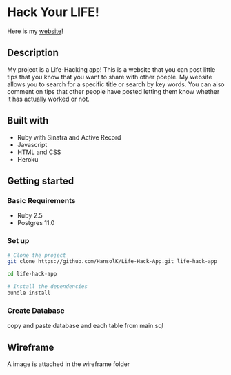 # Hack Your LIFE!
Here is my [website](https://aqueous-bastion-92959.herokuapp.com/)! 

## Description

My project is a Life-Hacking app! This is a website that you can post little tips that you know that you want to share with other poeple. My website allows you to search for a specific title or search by key words. You can also comment on tips that other people have posted letting them know whether it has actually worked or not.

## Built with
  * Ruby with Sinatra and Active Record
  * Javascript
  * HTML and CSS
  * Heroku

## Getting started
### Basic Requirements
- Ruby 2.5
- Postgres 11.0


### Set up
```sh
# Clone the project
git clone https://github.com/HansolK/Life-Hack-App.git life-hack-app

cd life-hack-app

# Install the dependencies
bundle install

```
### Create Database
copy and paste database and each table from main.sql 



## Wireframe
A image is attached in the wireframe folder

